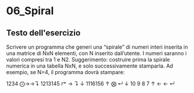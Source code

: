 # 06_Spiral

## Testo dell'esercizio

Scrivere un programma che generi una “spirale” di numeri interi inserita in una matrice di NxN elementi, con N inserito dall’utente. I numeri saranno i valori compresi tra 1 e N2.
Suggerimento: costruire prima la spirale numerica in una tabella NxN, e solo successivamente stamparla.
Ad esempio, se N=4, il programma dovrà stampare:

1234 ⨀→→↴ 1213145 ↱ → ↴ ↓ 1116156 ↑ ⨂ ↵ ↓ 10 9 8 7 ↑ ← ← ↵